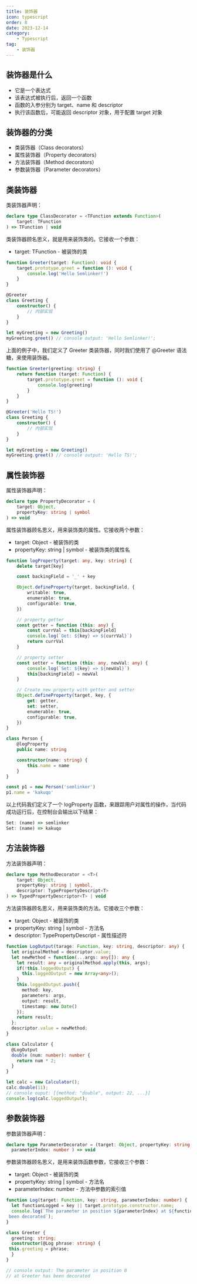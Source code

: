 ```yaml
---
title: 装饰器
icon: typescript
order: 8
date: 2023-12-14
category:
    - Typescript
tag:
    - 装饰器
---
```


## 装饰器是什么

- 它是一个表达式
- 该表达式被执行后，返回一个函数
- 函数的入参分别为 target、name 和 descriptor
- 执行该函数后，可能返回 descriptor 对象，用于配置 target 对象

## 装饰器的分类

- 类装饰器（Class decorators）
- 属性装饰器（Property decorators）
- 方法装饰器（Method decorators）
- 参数装饰器（Parameter decorators）

## 类装饰器

类装饰器声明：

```ts
declare type ClassDecorator = <TFunction extends Function>(
    target: TFunction
) => TFunction | void
```

类装饰器顾名思义，就是用来装饰类的。它接收一个参数：

- target: TFunction - 被装饰的类

```ts
function Greeter(target: Function): void {
    target.prototype.greet = function (): void {
        console.log('Hello Semlinker!')
    }
}

@Greeter
class Greeting {
    constructor() {
        // 内部实现
    }
}

let myGreeting = new Greeting()
myGreeting.greet() // console output: 'Hello Semlinker!';
```

上面的例子中，我们定义了 Greeter 类装饰器，同时我们使用了 @Greeter 语法糖，来使用装饰器。

```ts
function Greeter(greeting: string) {
    return function (target: Function) {
        target.prototype.greet = function (): void {
            console.log(greeting)
        }
    }
}

@Greeter('Hello TS!')
class Greeting {
    constructor() {
        // 内部实现
    }
}

let myGreeting = new Greeting()
myGreeting.greet() // console output: 'Hello TS!';
```

## 属性装饰器

属性装饰器声明：

```ts
declare type PropertyDecorator = (
    target: Object,
    propertyKey: string | symbol
) => void
```

属性装饰器顾名思义，用来装饰类的属性。它接收两个参数：

- target: Object - 被装饰的类
- propertyKey: string | symbol - 被装饰类的属性名

```ts
function logProperty(target: any, key: string) {
    delete target[key]

    const backingField = '_' + key

    Object.defineProperty(target, backingField, {
        writable: true,
        enumerable: true,
        configurable: true,
    })

    // property getter
    const getter = function (this: any) {
        const currVal = this[backingField]
        console.log(`Get: ${key} => ${currVal}`)
        return currVal
    }

    // property setter
    const setter = function (this: any, newVal: any) {
        console.log(`Set: ${key} => ${newVal}`)
        this[backingField] = newVal
    }

    // Create new property with getter and setter
    Object.defineProperty(target, key, {
        get: getter,
        set: setter,
        enumerable: true,
        configurable: true,
    })
}

class Person {
    @logProperty
    public name: string

    constructor(name: string) {
        this.name = name
    }
}

const p1 = new Person('semlinker')
p1.name = 'kakuqo'
```

以上代码我们定义了一个 logProperty 函数，来跟踪用户对属性的操作，当代码成功运行后，在控制台会输出以下结果：

```ts
Set: (name) => semlinker
Set: (name) => kakuqo
```

## 方法装饰器

方法装饰器声明：

```ts
declare type MethodDecorator = <T>(
    target: Object,
    propertyKey: string | symbol,
    descriptor: TypePropertyDescript<T>
) => TypedPropertyDescriptor<T> | void
```

方法装饰器顾名思义，用来装饰类的方法。它接收三个参数：

- target: Object - 被装饰的类
- propertyKey: string | symbol - 方法名
- descriptor: TypePropertyDescript - 属性描述符

```ts
function LogOutput(tarage: Function, key: string, descriptor: any) {
  let originalMethod = descriptor.value;
  let newMethod = function(...args: any[]): any {
    let result: any = originalMethod.apply(this, args);
    if(!this.loggedOutput) {
      this.loggedOutput = new Array<any>();
    }
    this.loggedOutput.push({
      method: key,
      parameters: args,
      output: result,
      timestamp: new Date()
    });
    return result;
  };
  descriptor.value = newMethod;
}

class Calculator {
  @LogOutput
  double (num: number): number {
    return num * 2;
  }
}

let calc = new Calculator();
calc.double(11);
// console ouput: [{method: "double", output: 22, ...}]
console.log(calc.loggedOutput); 
```

## 参数装饰器

参数装饰器声明：

```ts
declare type ParameterDecorator = (target: Object, propertyKey: string | symbol, 
  parameterIndex: number ) => void
```

参数装饰器顾名思义，是用来装饰函数参数，它接收三个参数：

- target: Object - 被装饰的类
- propertyKey: string | symbol - 方法名
- parameterIndex: number - 方法中参数的索引值

```ts
function Log(target: Function, key: string, parameterIndex: number) {
  let functionLogged = key || target.prototype.constructor.name;
  console.log(`The parameter in position ${parameterIndex} at ${functionLogged} has
 been decorated`);
}

class Greeter {
  greeting: string;
  constructor(@Log phrase: string) {
 this.greeting = phrase; 
  }
}

// console output: The parameter in position 0 
// at Greeter has been decorated
```
